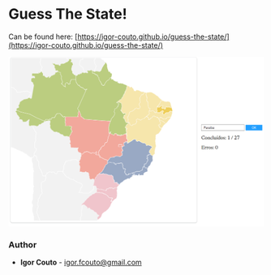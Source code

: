# Guess The State!

Can be found here: [https://igor-couto.github.io/guess-the-state/](https://igor-couto.github.io/guess-the-state/)

![](https://github.com/igor-couto/images/blob/main/guess-the-state/preview.png)

### Author

* **Igor Couto** - [igor.fcouto@gmail.com](mailto:igor.fcouto@gmail.com)
